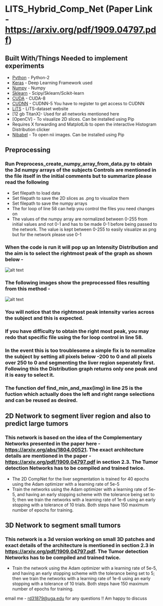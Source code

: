# LITS_Hybrid_Comp_Net  (Paper Link - https://arxiv.org/pdf/1909.04797.pdf)
## Built With/Things Needed to implement experiments

* [Python](https://www.python.org/downloads/) - Python-2 
* [Keras](http://www.keras.io) - Deep Learning Framework used
* [Numpy](http://www.numpy.org/) - Numpy
* [Sklearn](http://scikit-learn.org/stable/install.html) - Scipy/Sklearn/Scikit-learn
* [CUDA](https://developer.nvidia.com/cuda-80-ga2-download-archive) - CUDA-8
* [CUDNN](https://developer.nvidia.com/rdp/assets/cudnn_library-pdf-5prod) - CUDNN-5 You have to register to get access to CUDNN
* [LiTS](https://competitions.codalab.org/competitions/17094) - LiTS-dataset website
* [12 gb TitanX]- Used for all networks mentioned here
* [OpenCV] - To visualize 2D slices. Can be installed using Pip
* Requires X forwarding and MatplotLib to open the interactive Histogram Distribution clicker 
* [Nibabel](https://nipy.org/nibabel/) - To open nii images. Can be installed using Pip

## Preprocessing 
### Run Preprocess_create_numpy_array_from_data.py to obtain the 3d numpy arrays of the subjects Controls are mentioned in the file itself in the initial comments but to summarize please read the following
 * Set filepath to load data
 * Set filepath to save the 2D slices as .png to visualize them
 * Set filepath to save the numpy arrays 
 * The for loop of line 58 can help you control the files you need changes on
 * The values of the numpy array are normalized between 0-255 from initial values and not 0-1 and has to be made 0-1 before being passed to the network. The value is kept between 0-255 to easily visualize as png but for the network please use 0-1 

### When the code is run it will pop up an Intensity Distribution and the aim is to select the rightmost peak of the graph as shown below -

![alt text](https://github.com/raun1/LITS_Hybrid_Comp_Net/tree/master/fig/img1.PNG)


### The following images show the preprocessed files resulting from this method - 

![alt text](https://github.com/raun1/LITS_Hybrid_Comp_Net/tree/master/fig/img2.PNG)


### You will notice that the rightmost peak intensity varies across the subject and this is expected.

### If you have difficulty to obtain the right most peak, you may redo that specific file using the for loop control in line 58.

### In the event this is too troublesome a simple fix is to normalize the subject by setting all pixels below -200 to 0 and all pixels over 250 to 0 and segmenting the liver region seperately first. Following this the Distribution graph returns only one peak and it is easy to select it.

### The function def find_min_and_max(img) in line 25 is the fuction which actually does the left and right range selections and can be reused as desired.



## 2D Network to segment liver region and also to predict large tumors 

### This network is based on the idea of the Complementary Networks presented in the paper here - https://arxiv.org/abs/1804.00521. The exact architecture details are mentioned in the paper - https://arxiv.org/pdf/1909.04797.pdf in section 2.3. The Tumor detection Networks has to be compiled and trained twice.
* The 2D CompNet for the liver segmentation is trained for 40 epochs using the Adam optimizer with a learning rate of 5e-5
* Train the networks using the Adam optimizer with a learning rate of 5e-5, and having an early stopping scheme with the tolerance being set to 5; then we train the networks with a learning rate of 1e-6 using an early stopping with a tolerance of 10 trials. Both steps have 150 maximum number of epochs for training.

## 3D Network to segment small tumors

### This network is a 3d version working on small 3D patches and exact details of the architecture is mentioned in section 2.3 in https://arxiv.org/pdf/1909.04797.pdf. The Tumor detection Networks has to be compiled and trained twice.

* Train the network using the Adam optimizer with a learning rate of 5e-5, and having an early stopping scheme with the tolerance being set to 5; then we train the networks with a learning rate of 1e-6 using an early stopping with a tolerance of 10 trials. Both steps have 150 maximum number of epochs for training.


email me - rd31879@uga.edu for any questions !! Am happy to discuss 



